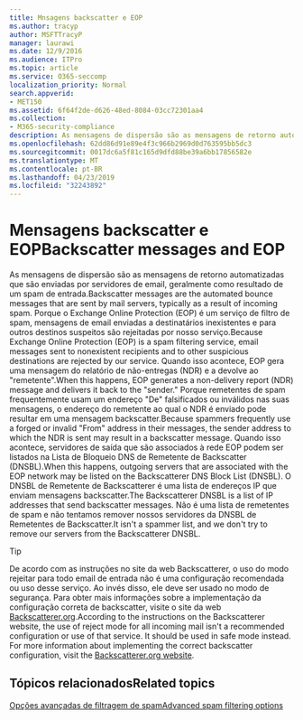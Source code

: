 ```yaml
---
title: Mnsagens backscatter e EOP
ms.author: tracyp
author: MSFTTracyP
manager: laurawi
ms.date: 12/9/2016
ms.audience: ITPro
ms.topic: article
ms.service: O365-seccomp
localization_priority: Normal
search.appverid:
- MET150
ms.assetid: 6f64f2de-d626-48ed-8084-03cc72301aa4
ms.collection:
- M365-security-compliance
description: As mensagens de dispersão são as mensagens de retorno automatizadas que são enviadas por servidores de email, geralmente como resultado de um spam de entrada. O DNSBL de Remetente de Backscatterer é uma lista de endereços IP que enviam mensagens backscatter. Não é uma lista de remetentes de spam e não tentamos remover nossos servidores da DNSBL de Remetentes de Backscatter.
ms.openlocfilehash: 62dd86d91e89e4f3c966b2969d0d763595bb5dc3
ms.sourcegitcommit: 0017dc6a5f81c165d9dfd88be39a6bb17856582e
ms.translationtype: MT
ms.contentlocale: pt-BR
ms.lasthandoff: 04/23/2019
ms.locfileid: "32243892"
---
```

# <a name="backscatter-messages-and-eop"></a><span data-ttu-id="2ece3-105">Mensagens backscatter e EOP</span><span class="sxs-lookup"><span data-stu-id="2ece3-105">Backscatter messages and EOP</span></span>

<span data-ttu-id="2ece3-106">As mensagens de dispersão são as mensagens de retorno automatizadas que são enviadas por servidores de email, geralmente como resultado de um spam de entrada.</span><span class="sxs-lookup"><span data-stu-id="2ece3-106">Backscatter messages are the automated bounce messages that are sent by mail servers, typically as a result of incoming spam.</span></span> <span data-ttu-id="2ece3-107">Porque o Exchange Online Protection (EOP) é um serviço de filtro de spam, mensagens de email enviadas a destinatários inexistentes e para outros destinos suspeitos são rejeitadas por nosso serviço.</span><span class="sxs-lookup"><span data-stu-id="2ece3-107">Because Exchange Online Protection (EOP) is a spam filtering service, email messages sent to nonexistent recipients and to other suspicious destinations are rejected by our service.</span></span> <span data-ttu-id="2ece3-108">Quando isso acontece, EOP gera uma mensagem do relatório de não-entregas (NDR) e a devolve ao "remetente".</span><span class="sxs-lookup"><span data-stu-id="2ece3-108">When this happens, EOP generates a non-delivery report (NDR) message and delivers it back to the "sender."</span></span> <span data-ttu-id="2ece3-109">Porque remetentes de spam frequentemente usam um endereço "De" falsificados ou inválidos nas suas mensagens, o endereço do remetente ao qual o NDR é enviado pode resultar em uma mensagem backscatter.</span><span class="sxs-lookup"><span data-stu-id="2ece3-109">Because spammers frequently use a forged or invalid "From" address in their messages, the sender address to which the NDR is sent may result in a backscatter message.</span></span> <span data-ttu-id="2ece3-110">Quando isso acontece, servidores de saída que são associados à rede EOP podem ser listados na Lista de Bloqueio DNS de Remetente de Backscatter (DNSBL).</span><span class="sxs-lookup"><span data-stu-id="2ece3-110">When this happens, outgoing servers that are associated with the EOP network may be listed on the Backscatterer DNS Block List (DNSBL).</span></span> <span data-ttu-id="2ece3-111">O DNSBL de Remetente de Backscatterer é uma lista de endereços IP que enviam mensagens backscatter.</span><span class="sxs-lookup"><span data-stu-id="2ece3-111">The Backscatterer DNSBL is a list of IP addresses that send backscatter messages.</span></span> <span data-ttu-id="2ece3-112">Não é uma lista de remetentes de spam e não tentamos remover nossos servidores da DNSBL de Remetentes de Backscatter.</span><span class="sxs-lookup"><span data-stu-id="2ece3-112">It isn't a spammer list, and we don't try to remove our servers from the Backscatterer DNSBL.</span></span> 
  
> [!TIP]
> <span data-ttu-id="2ece3-p103">De acordo com as instruções no site da web Backscatterer, o uso do modo rejeitar para todo email de entrada não é uma configuração recomendada ou uso desse serviço. Ao invés disso, ele deve ser usado no modo de segurança. Para obter mais informações sobre a implementação da configuração correta de backscatter, visite o site da web [Backscatterer.org](http://www.backscatterer.org/?target=usage).</span><span class="sxs-lookup"><span data-stu-id="2ece3-p103">According to the instructions on the Backscatterer website, the use of reject mode for all incoming mail isn't a recommended configuration or use of that service. It should be used in safe mode instead. For more information about implementing the correct backscatter configuration, visit the [Backscatterer.org website](http://www.backscatterer.org/?target=usage).</span></span> 
  
## <a name="related-topics"></a><span data-ttu-id="2ece3-116">Tópicos relacionados</span><span class="sxs-lookup"><span data-stu-id="2ece3-116">Related topics</span></span>
  
[<span data-ttu-id="2ece3-117">Opções avançadas de filtragem de spam</span><span class="sxs-lookup"><span data-stu-id="2ece3-117">Advanced spam filtering  options</span></span>](advanced-spam-filtering-asf-options.md)
  

